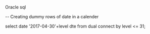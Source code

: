 Oracle sql

-- Creating dummy rows of date in a calender

select date '2017-04-30'+level dte from dual connect by level <= 31;

